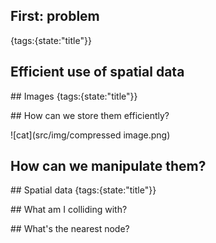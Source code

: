 ## First: problem
{tags:{state:"title"}}

## Efficient use of spatial data


## Images
{tags:{state:"title"}}


## How can we store them efficiently?

![cat](src/img/compressed image.png)

## How can we manipulate them?

## Spatial data
{tags:{state:"title"}}

## What am I colliding with?

## What's the nearest node?

